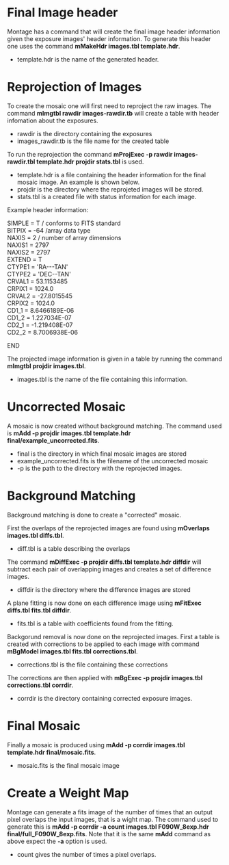 # Final Image header
Montage has a command that will create the final image header information given the exposure images' header information. To generate this header one uses the command **mMakeHdr images.tbl template.hdr**. 

* template.hdr is the name of the generated header.

# Reprojection of Images

To create the mosaic one will first need to reproject the raw images. The command **mImgtbl rawdir images-rawdir.tb** will create a table with header infomation about the exposures.

* rawdir is the directory containing the exposures
* images_rawdir.tb is the file name for the created table

To run the reprojection the command **mProjExec -p rawdir images-rawdir.tbl template.hdr projdir stats.tbl** is used.

* template.hdr is a file containing the header information for the final mosaic image. An example is shown below.
* projdir is the directory where the reprojeted images will be stored.
* stats.tbl is a created file with status information for each image.

Example header information:

SIMPLE =          T / conforms to FITS standard  
BITPIX =           -64 /array data type   
NAXIS =            2 / number of array dimensions   
NAXIS1 =          2797  
NAXIS2 =          2797  
EXTEND =         T  
CTYPE1 =  'RA---TAN'  
CTYPE2 =  'DEC--TAN'  
CRVAL1 =      53.1153485  
CRPIX1 =       1024.0   
CRVAL2 =      -27.8015545   
CRPIX2 =      1024.0   
CD1_1 =        8.6466189E-06   
CD1_2 =       1.227034E-07   
CD2_1 =       -1.219408E-07  
CD2_2 =       8.7006938E-06   

END

The projected image information is given in a table by running the command **mImgtbl projdir images.tbl**.

* images.tbl is the name of the file containing this information.

# Uncorrected Mosaic

A mosaic is now created without background matching. The command used is **mAdd -p projdir images.tbl template.hdr final/example_uncorrected.fits**.

* final is the directory in which final mosaic images are stored
* example_uncorrected.fits is the filename of the uncorrected mosaic
* -p is the path to the directory with the reprojected images.

# Background Matching

Background matching is done to create a "corrected" mosaic.

First the overlaps of the reprojected images are found using **mOverlaps images.tbl diffs.tbl**.

* diff.tbl is a table describing the overlaps

The command **mDiffExec -p projdir diffs.tbl template.hdr diffdir** will subtract each pair of overlapping images and creates a set of difference images.

* diffdir is the directory where the difference images are stored

A plane fitting is now done on each difference image using **mFitExec diffs.tbl fits.tbl diffdir**.

* fits.tbl is a table with coefficients found from the fitting.

Backgorund removal is now done on the reprojected images. First a table is created with corrections to be applied to each image with command **mBgModel images.tbl fits.tbl corrections.tbl**.

* corrections.tbl is the file containing these corrections

The corrections are then applied with **mBgExec -p projdir images.tbl corrections.tbl corrdir**.

* corrdir is the directory containing corrected exposure images.

# Final Mosaic

Finally a mosaic is produced using **mAdd -p corrdir images.tbl template.hdr final/mosaic.fits**.

* mosaic.fits is the final mosaic image

# Create a Weight Map

Montage can generate a fits image of the number of times that an output pixel overlaps the input images, that is a wight map. The command used to generate this is **mAdd -p corrdir -a count images.tbl F090W_8exp.hdr final/full_F090W_8exp.fits**. 
Note that it is the same **mAdd** command as above expect the **-a** option is used. 

* count gives the number of times a pixel overlaps.